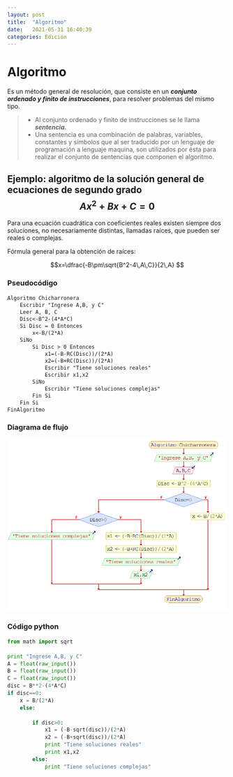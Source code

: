 ```yaml
---
layout: post
title:  "Algoritmo"
date:   2021-05-31 16:40:39
categories: Edición
---
```


# Algoritmo

Es un método general de resolución, que consiste en un **_conjunto ordenado y finito de instrucciones_**, para resolver problemas del mismo tipo. 

> + Al conjunto ordenado y finito de instrucciones se le llama **_sentencia_**. 
> + Una sentencia es una combinación de palabras, variables, constantes y símbolos que al ser traducido por un lenguaje de programación a lenguaje maquina, son utilizados por ésta para realizar el conjunto de sentencias que componen el algoritmo.

## Ejemplo: algoritmo de la solución general de ecuaciones de segundo grado $$Ax^2+Bx+C=0$$

Para una ecuación cuadrática con coeficientes reales existen siempre dos soluciones, no necesariamente distintas, llamadas raíces, que pueden ser reales o complejas. 

Fórmula general para la obtención de raíces:

$$x=\dfrac{-B\pm\sqrt{B^2-4\,A\,C}}{2\,A}  $$

### Pseudocódigo 

```
Algoritmo Chicharronera
	Escribir "Ingrese A,B, y C"
	Leer A, B, C
	Disc<-B^2-(4*A*C)
	Si Disc = 0 Entonces
		x<-B/(2*A)
	SiNo
		Si Disc > 0 Entonces
			x1=(-B-RC(Disc))/(2*A)
			x2=(-B+RC(Disc))/(2*A)
			Escribir "Tiene soluciones reales"
			Escribir x1,x2
		SiNo
			Escribir "Tiene soluciones complejas"			
		Fin Si
	Fin Si	
FinAlgoritmo
```
### Diagrama de flujo

![ ](https://github.com/css-umar/Programacion/blob/master/images/AlgoritmoChicahrronera.png)


### Código python

```python
from math import sqrt

print "Ingrese A,B, y C"
A = float(raw_input())
B = float(raw_input())
C = float(raw_input())
disc = B**2-(4*A*C)
if disc==0:
    x = B/(2*A)
	else:
             
		if disc>0:
            x1 = (-B-sqrt(disc))/(2*A)
			x2 = (-B+sqrt(disc))/(2*A)
			print "Tiene soluciones reales"
			print x1,x2
		else:
			print "Tiene soluciones complejas"
```





